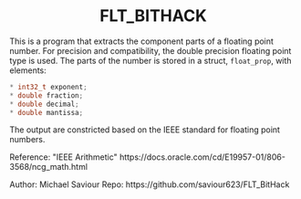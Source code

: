 
# <div align="center"> FLT_BITHACK </div>
This is a program that extracts the component parts of a floating point number.
For precision and compatibility, the double precision floating point type is used. 
The parts of the number is stored in a struct, `float_prop`, with elements:
``` C
* int32_t exponent;
* double fraction;
* double decimal;
* double mantissa;
```
The output are constricted based on the IEEE standard for floating point numbers.
</footer>
</p>Reference: "IEEE Arithmetic" https://docs.oracle.com/cd/E19957-01/806-3568/ncg_math.html </p>
</n>Author: Michael Saviour <n\>
</n>Repo: https://github.com/saviour623/FLT_BitHack<n\>
<footer\>
